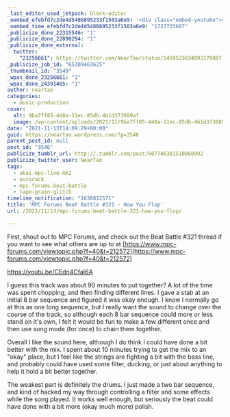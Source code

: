 ```yaml
---
_last_editor_used_jetpack: block-editor
_oembed_efebfd7c2de4d5486895233f1503a6e9: '<div class="embed-youtube"><iframe title="MPCForums Beat Battle #321 - How You Flop" width="750" height="422" src="https://www.youtube.com/embed/CEdn4CfaI6A?feature=oembed" frameborder="0" allow="accelerometer; autoplay; clipboard-write; encrypted-media; gyroscope; picture-in-picture; web-share" referrerpolicy="strict-origin-when-cross-origin" allowfullscreen></iframe></div>'
_oembed_time_efebfd7c2de4d5486895233f1503a6e9: "1727733667"
_publicize_done_22315546: "1"
_publicize_done_22890294: "1"
_publicize_done_external:
  twitter:
    "23256661": https://twitter.com/NearTao/status/1459523834093178887
_publicize_job_id: "65309463625"
_thumbnail_id: "3549"
_wpas_done_23256661: "1"
_wpas_done_24391465: "1"
author: neartao
categories:
  - music-production
cover:
  alt: 9ba7ff85-448a-11ec-85db-4b1d373689af
  image: /wp-content/uploads/2021/11/9ba7ff85-448a-11ec-85db-4b1d373689af.png
date: "2021-11-13T14:09:29+00:00"
guid: https://neartao.wordpress.com/?p=3546
parent_post_id: null
post_id: "3546"
publicize_tumblr_url: http://.tumblr.com/post/667746381510868992
publicize_twitter_user: NearTao
tags:
  - akai-mpc-live-mk2
  - eurorack
  - mpc-forums-beat-battle
  - tape-grain-glitch
timeline_notification: "1636812571"
title: 'MPC Forums Beat Battle #321 - How You Flop'
url: /2021/11/13/mpc-forums-beat-battle-321-how-you-flop/

---
```

First, shout out to MPC Forums, and check out the Beat Battle #321 thread if you want to see what others are up to at [https://www.mpc-forums.com/viewtopic.php?f=40&t=212572](https://www.mpc-forums.com/viewtopic.php?f=40&t=212572)

https://youtu.be/CEdn4CfaI6A

I guess this track was about 90 minutes to put together? A lot of the time was spent chopping, and then finding different lines. I gave a stab at an initial 8 bar sequence and figured it was okay enough. I know I normally go at this as one long sequence, but I really want the sound to change over the course of the track, so although each 8 bar sequence could more or less stand on it's own, I felt it would be fun to make a few different once and then use song mode (for once) to chain them together.

Overall I like the sound here, although I do think I could have done a bit better with the mix. I spent about 10 minutes trying to get the mix to an "okay" place, but I feel like the strings are fighting a bit with the bass line, and probably could have used some filter, ducking, or just about anything to help it hold a bit better together.

The weakest part is definitely the drums. I just made a two bar sequence, and kind of hacked my way through controlling a filter and some effects while the song played. It works well enough, but seriously the beat could have done with a bit more (okay much more) polish.
